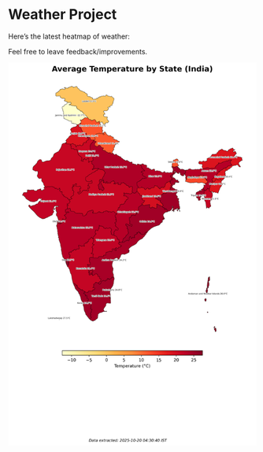 # Weather Project

Here’s the latest heatmap of weather:

Feel free to leave feedback/improvements.

![India Heatmap](docs/assets/india_heatmap.png?v=F56D9A)
